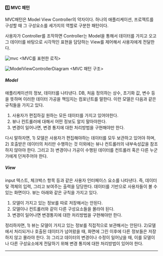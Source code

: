 **1️⃣ MVC 패턴**

MVC패턴은 Model View Controller의 약자이다. 하나의 애플리케이션, 프로젝트를 구성할 때 그 구성요소를 세가지의 역할로 구분한 패턴이다.

사용자가 Controller를 조작하면 Controller는 Model을 통해서 데이터를 가지고 오고 그 데이터를 바탕으로 시각적인 표현을 담당하는 View를 제어해서 사용자에게 전달한다.

![mvc](https://github.com/user-attachments/assets/f19392b5-d3b8-43db-af7b-893f7bfc8f1f) <MVC를 표현한 로직>

![ModelViewControllerDiagram](https://github.com/user-attachments/assets/e6b27c82-e31d-4836-9ca3-c33ffe4cbbf4) <MVC 패턴 구조>

##### Model

애플리케이션의 정보, 데이터를 나타낸다. DB, 처음 정의하는 상수, 초기화 값, 변수 등을 뜻하며 이러한 데이터 가공을 책임지는 컴포넌트를 말한다. 이런 모델은 다음과 같은 규칙들을 가지고 있다.

1. 사용자가 편집하길 원하는 모든 데이터를 가지고 있어야한다.
2. 뷰나 컨트롤러에 대해서 어떤 정보도 알지 말아야한다.
3. 변경이 일어나면, 변경 통지에 대한 처리방법을 구현해야만 한다.

다시 말하자면, 1) 모델은 사용자가 편집해야하는 데이터를 모두 보관하고 있어야 하며, 2) 호출받은 데이터의 처리만 수행하는 것 이외에는 뷰나 컨트롤러의 내부속성값을 참조하지 않아야 한다. 그리고 3) 변경이나 가공이 수행된 데이터를 컨트롤러 혹은 다른 누군가에게 던져주어야 한다.

##### View

input 텍스트, 체크박스 항목 등과 같은 사용자 인터페이스 요소를 나타낸다. 즉, 데이터 및 객체의 입력, 그리고 보여주는 출력을 담당한다. 데이터를 기반으로 사용자들이 볼 수 있는 화면이다. 뷰는 아래와 같은 규칙을 가지고 있다.

1. 모델이 가지고 있는 정보를 따로 저장해서는 안된다.
2. 모델이나 컨트롤러와 같이 다른 구성요소들을 몰라야 된다.
3. 변경이 일어나면 변경통지에 대한 처리방법을 구현해야만 한다.

정리하자면, 1) 뷰는 모델이 가지고 있는 정보를 직접적으로 보관해서는 안된다. 2)모델에서 처리되거나 호출된 데이터가 넘어왔을 때, 화면에 그린 이후에 다른 정보들은 저장하지 않고 몰라야 한다. 3) 그리고 데이터의 변경이나 수정이 일어났을 때, 이를 모델이나 다른 구성요소에게 전달하기 위해 변경 통지에 대한 처리방법이 있어야 한다.

---

[](https://m.blog.naver.com/jhc9639/220967034588)

[](https://velog.io/@whitecloud94/MVC-%ED%8C%A8%ED%84%B4-Model-View-Controller)
